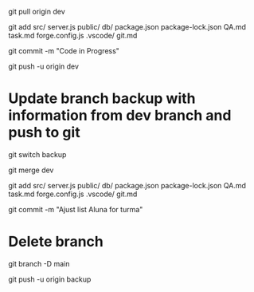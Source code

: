 git pull origin dev

git add src/ server.js public/ db/ package.json package-lock.json QA.md task.md forge.config.js .vscode/ git.md 

git commit -m "Code in Progress" 

git push -u origin dev 


# Update branch backup with information from dev branch and push to git

git switch backup

git merge dev

git add src/ server.js public/ db/ package.json package-lock.json QA.md task.md forge.config.js .vscode/ git.md 

git commit -m "Ajust list Aluna for turma" 

# Delete branch

git branch -D main

git push -u origin backup